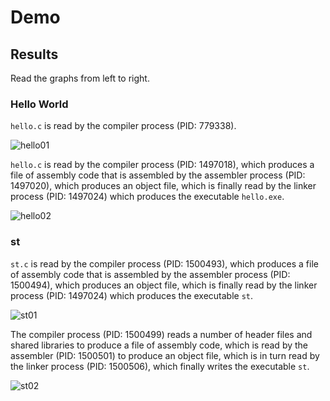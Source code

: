 # Demo

## Results

Read the graphs from left to right.

### Hello World

`hello.c` is read by the compiler process (PID: 779338).

![hello01](./images/hello-01.svg)

`hello.c` is read by the compiler process (PID: 1497018), which produces a file
of assembly code that is assembled by the assembler process (PID: 1497020),
which produces an object file, which is finally read by the linker process (PID:
1497024) which produces the executable `hello.exe`.

![hello02](./images/hello-02.svg)

### st

`st.c` is read by the compiler process (PID: 1500493), which produces a file
of assembly code that is assembled by the assembler process (PID: 1500494),
which produces an object file, which is finally read by the linker process (PID:
1497024) which produces the executable `st`.

![st01](./images/st-01.svg)

The compiler process (PID: 1500499) reads a number of header files and shared
libraries to produce a file of assembly code, which is read by the assembler
(PID: 1500501) to produce an object file, which is in turn read by the linker
process (PID: 1500506), which finally writes the executable `st`.

![st02](./images/st-02.svg)
